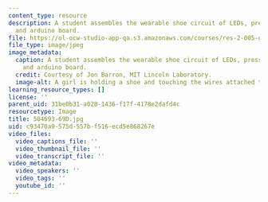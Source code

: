 ```yaml
---
content_type: resource
description: A student assembles the wearable shoe circuit of LEDs, pressure sensor,
  and arduino board.
file: https://ol-ocw-studio-app-qa.s3.amazonaws.com/courses/res-2-005-girls-who-build-make-your-own-wearables-workshop-spring-2015/c93470a9575d557bf516ecd5e868267e_504693-69D.jpg
file_type: image/jpeg
image_metadata:
  caption: A student assembles the wearable shoe circuit of LEDs, pressure sensor,
    and arduino board.
  credit: Courtesy of Jon Barron, MIT Lincoln Laboratory.
  image-alt: A girl is holding a shoe and touching the wires attached to it.
learning_resource_types: []
license: ''
parent_uid: 31be0b31-a028-1436-f17f-4178e2dafd4c
resourcetype: Image
title: 504693-69D.jpg
uid: c93470a9-575d-557b-f516-ecd5e868267e
video_files:
  video_captions_file: ''
  video_thumbnail_file: ''
  video_transcript_file: ''
video_metadata:
  video_speakers: ''
  video_tags: ''
  youtube_id: ''
---
```

